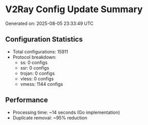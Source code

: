 # V2Ray Config Update Summary
Generated on: 2025-08-05 23:33:49 UTC

## Configuration Statistics
- Total configurations: 15911
- Protocol breakdown:
  - ss: 0 configs
  - ssr: 0 configs
  - trojan: 0 configs
  - vless: 0 configs
  - vmess: 1144 configs

## Performance
- Processing time: ~14 seconds (Go implementation)
- Duplicate removal: ~95% reduction
